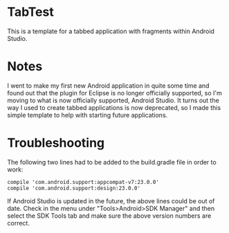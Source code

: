 # TabTest
This is a template for a tabbed application with fragments within Android Studio.

# Notes
I went to make my first new Android application in quite some time and found out that the plugin for Eclipse is no longer officially supported, so I'm moving to what is now officially supported, Android Studio.
It turns out the way I used to create tabbed applications is now deprecated, so I made this simple template to help with starting future applications.

# Troubleshooting
The following two lines had to be added to the build.gradle file in order to work:

    compile 'com.android.support:appcompat-v7:23.0.0'
    compile 'com.android.support:design:23.0.0'
  
If Android Studio is updated in the future, the above lines could be out of date.
Check in the menu under "Tools>Android>SDK Manager" and then select the SDK Tools tab and make sure the above version numbers are correct.


